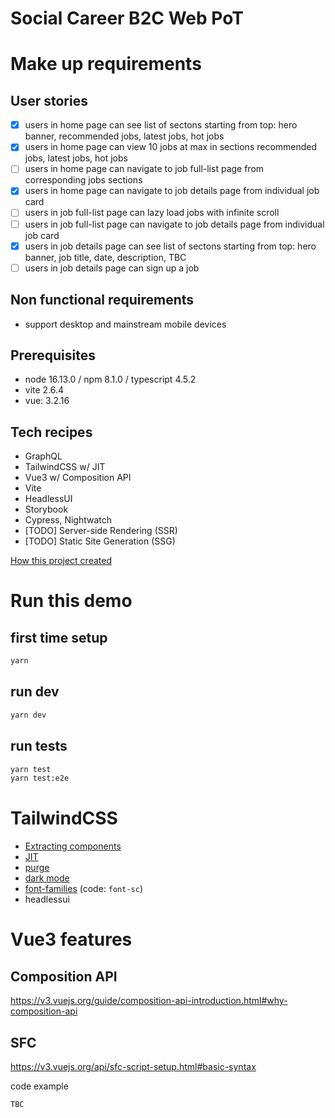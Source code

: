 # Social Career B2C Web PoT

# Make up requirements

## User stories

- [x] users in home page can see list of sectons starting from top: hero banner, recommended jobs, latest jobs, hot jobs
- [x] users in home page can view 10 jobs at max in sections recommended jobs, latest jobs, hot jobs
- [ ] users in home page can navigate to job full-list page from corresponding jobs sections
- [x] users in home page can navigate to job details page from individual job card
- [ ] users in job full-list page can lazy load jobs with infinite scroll
- [ ] users in job full-list page can navigate to job details page from individual job card
- [x] users in job details page can see list of sectons starting from top: hero banner, job title, date, description, TBC
- [ ] users in job details page can sign up a job

## Non functional requirements

- support desktop and mainstream mobile devices

## Prerequisites

- node 16.13.0 / npm 8.1.0 / typescript 4.5.2
- vite 2.6.4
- vue: 3.2.16

## Tech recipes

- GraphQL
- TailwindCSS w/ JIT
- Vue3 w/ Composition API
- Vite
- HeadlessUI
- Storybook
- Cypress, Nightwatch
- [TODO] Server-side Rendering (SSR)
- [TODO] Static Site Generation (SSG)

[How this project created](./docs/How_This_Project_Created.md)

# Run this demo

## first time setup

```sh
yarn
```

## run dev

```sh
yarn dev
```

## run tests

```sh
yarn test
yarn test:e2e
```

# TailwindCSS

- [Extracting components](https://tailwindcss.com/docs/extracting-components)
- [JIT](https://blog.tailwindcss.com/just-in-time-the-next-generation-of-tailwind-css)
- [purge](https://tailwindcss.com/docs/optimizing-for-production)
- [dark mode](https://tailwindcss.com/docs/dark-mode)
- [font-families](https://tailwindcss.com/docs/font-family#font-families) (code: `font-sc`)
- headlessui

# Vue3 features

## Composition API

https://v3.vuejs.org/guide/composition-api-introduction.html#why-composition-api

## SFC

https://v3.vuejs.org/api/sfc-script-setup.html#basic-syntax

code example

```js
TBC
```

### <script setup>

https://v3.vuejs.org/api/sfc-script-setup.html#sfc-script-setup

## Router v4

https://next.router.vuejs.org/

nested named views

https://next.router.vuejs.org/guide/essentials/named-views.html#nested-named-views

## Teleport

https://v3.vuejs.org/api/built-in-components.html#teleport

# GraphQL

## GraphQL client candidates

- [apollo-client](https://github.com/apollographql/apollo-client)
- [urql](https://formidable.com/open-source/urql/docs/basics/vue/)
- [villus](https://villus.logaretm.com/)
- [gqty](https://gqty.dev/docs/getting-started)

## Types generation

https://villus.logaretm.com/guide/typescript-codgen

https://www.graphql-code-generator.com/docs/getting-started/installation

https://the-guild.dev/blog/graphql-codegen-best-practices

```sh
yarn generate
```

## Debug tools

https://altair.sirmuel.design/

# Tests

## Unit test

```sh
TODO
```

## Component test

```sh
yarn test
```

## E2e test

```sh
yarn test:e2e
```

# Lint / Prettier

https://eslint.vuejs.org/rules
https://stylelint.io/user-guide/get-started/

## first time husky setup

```sh
npx husky-init && yarn
```

## run linter

```sh
yarn lint:script
yarn lint:script --fix
yarn prettier -w -u .
yarn lint:style
```

## Caveats - stylelint v14 is not stable yet for vue3/postcss-html

```json
"stylelint": "^13.13.1",
"stylelint-config-standard": "^22.0.0",
"stylelint-scss": "^3.21.0",
```

# i18n

## schema checking by TS

```js
// lang/index
export const i18n = createI18n<[MessageSchema], AvailableLocales>({
  locale: 'en-US',
  messages: {
    [Locale.en]: enUS,
    [Locale.zh]: zh,
  },
})

```

# References

https://miyauchi.dev/posts/vite-vue3-typescript/

# TODOs

- [x] Tailwindcss w/ JIT
- [ ] unit/component test [yarn test]
- [x] integration test - cypress [yarn test:ci]
- [x] Linter / commit hook
- [x] GraphQL client setup
- [x] CICD (Github Actions)
- [x] Deploy to staging
- [x] Storybook
- [x] i18n
- [x] composition API (https://v3.vuejs.org/guide/composition-api-introduction.html#why-composition-api)
- [x] Customize font
- [ ] SSR
- [ ] SSG
- [ ] PWA
